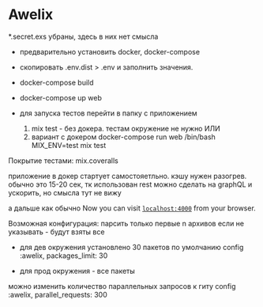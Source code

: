 # Awelix
*.secret.exs убраны, здесь в них нет смысла

- предварительно установить docker, docker-compose
- скопировать .env.dist > .env и заполнить значения.
- docker-compose build
- docker-compose up web
- для запуска тестов 
   перейти в папку с приложением
    
  1. mix test - без докера. тестам окружение не нужно
   ИЛИ
  2. вариант с докером
  docker-compose run web /bin/bash
  MIX_ENV=test mix test

Покрытие тестами:
 mix.coveralls

приложение в докер стартует самостояетльно. 
кэшу нужен разогрев. обычно это 15-20 сек, тк использован rest 
можно сделать на graphQL и ускорить, но смысла тут не вижу
 

а дальше как обычно
Now you can visit [`localhost:4000`](http://localhost:4000) from your browser.


Возможная конфигурация:
 парсить только первые n архивов
 если не указывать - будут взяты все
  
  * для дев окружения установлено 30 пакетов по умолчанию
  config  :awelix,
    packages_limit: 30

  * для прод окружения - все пакеты

 можно изменить количество параллельных запросов к гиту
  config  :awelix,
    parallel_requests: 300
  